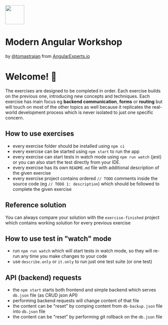 <img height="60" src="https://angularexperts.io/assets/images/logo/angular-experts.svg">

# Modern Angular Workshop

by [@tomastrajan](https://twitter.com/tomastrajan) from [AngularExperts.io](https://angularexperts.io)

# Welcome! 🤗

The exercises are designed to be completed in order. Each exercise builds on the previous one, introducing new concepts and techniques.
Each exercise has main focus eg **backend communication**, **forms** or **routing** but will touch on most of the other topics as well
because it replicates the real-world development process which is never isolated to just one specific concern.

## How to use exercises

- every exercise folder should be installed using `npm ci`
- every exercise can be started using `npm start` to run the app
- every exercise can start tests in watch mode using `npm run watch` (jest) or you can also start the test directly from your IDE.
- every exercise has its own `README.md` file with additional description of the given exercise
- every exercise project contains ordered `// TODO` comments inside the source code (eg `// TODO 1: description`) which should be followed to complete the given exercise


## Reference solution
You can always compare your solution with the `exercise-finished` project which contains
working solution for every previous exercise


## How to use test in "watch" mode

- run `npm run watch` which will start tests in watch mode, so they will re-run any time you make changes to your code
- use `describe.only` or `it.only` to run just one test suite (or one test)


## API (backend) requests

- the `npm start` starts both frontend and simple backend which serves `db.json` file (as CRUD json API)
- performing backend requests will change content of that file
- the content can be "reset" by comping content from `db-backup.json` file into `db.json` file
- the content can be "reset" by performing git rollback on the `db.json` file
